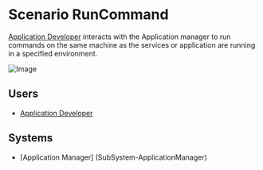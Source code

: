 # Scenario RunCommand

[Application Developer](Actor-ApplicationDeveloper) interacts with the Application manager to run commands on the same
machine as the services or application are running in a specified environment.


![Image](./UseCases/ManageApplication/RunCommand.png)

## Users

* [Application Developer](Actor-ApplicationDeveloper)

## Systems

* [Application Manager] (SubSystem-ApplicationManager)

